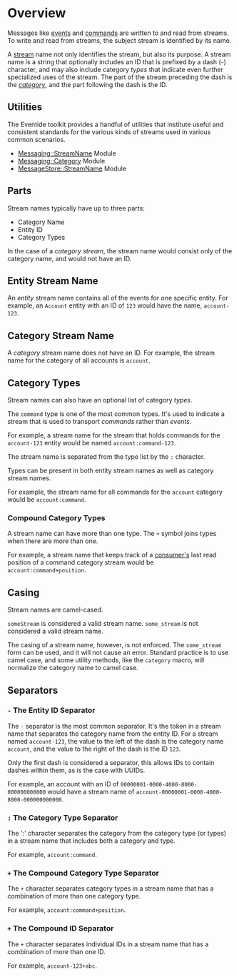 # Overview

Messages like [events](/glossary.md#event) and [commands](/glossary.md#command) are written to and read from streams. To write and read from streams, the subject stream is identified by its name.

A [stream](/glossary.md#stream) name not only identifies the stream, but also its purpose. A stream name is a string that optionally includes an ID that is prefixed by a dash (-) character, and may also include category _types_ that indicate even further specialized uses of the stream. The part of the stream preceding the dash is the _[category](/glossary.md#category)_, and the part following the dash is the ID.

## Utilities

The Eventide toolkit provides a handful of utilities that institute useful and consistent standards for the various kinds of streams used in various common scenarios.

- [Messaging::StreamName](./messaging-stream-name.md) Module
- [Messaging::Category](./messaging-category.md) Module
- [MessageStore::StreamName](./messaging-store-stream-name.md) Module

## Parts

Stream names typically have up to three parts:

- Category Name
- Entity ID
- Category Types

In the case of a _category stream_, the stream name would consist only of the category name, and would not have an ID.

## Entity Stream Name

An _entity_ stream name contains all of the events for one specific entity. For example, an `Account` entity with an ID of `123` would have the name, `account-123`.

## Category Stream Name

A _category_ stream name does not have an ID. For example, the stream name for the category of all accounts is `account`.

## Category Types

Stream names can also have an optional list of category _types_.

The `command` type is one of the most common types. It's used to indicate a stream that is used to transport _commands_ rather than _events_.

For example, a stream name for the stream that holds commands for the `account-123` entity would be named `account:command-123`.

The stream name is separated from the type list by the `:` character.

Types can be present in both entity stream names as well as category stream names.

For example, the stream name for all commands for the `account` category would be `account:command`.

### Compound Category Types

A stream name can have more than one type.  The `+` symbol joins types when there are more than one.

For example, a stream name that keeps track of a [consumer's](/glossary.md#consumer) last read position of a command category stream would be `account:command+position`.

## Casing

Stream names are camel-cased.

`someStream` is considered a valid stream name. `some_stream` is not considered a valid stream name.

The casing of a stream name, however, is not enforced. The `some_stream` form can be used, and it will not cause an error. Standard practice is to use camel case, and some utility methods, like the `category` macro, will normalize the category name to camel case.

## Separators

### `-` The Entity ID Separator

The `-` separator is the most common separator. It's the token in a stream name that separates the category name from the entity ID. For a stream named `account-123`, the value to the left of the dash is the category name `account`, and the value to the right of the dash is the ID `123`.

Only the first dash is considered a separator, this allows IDs to contain dashes within them, as is the case with UUIDs.

For example, an account with an ID of `00000001-0000-4000-8000-000000000000` would have a stream name of `account-00000001-0000-4000-8000-000000000000`.

### `:` The Category Type Separator

The ':' character separates the category from the category type (or types) in a stream name that includes both a category and type.

For example, `account:command`.

### `+` The Compound Category Type Separator

The `+` character separates category types in a stream name that has a combination of more than one category type.

For example, `account:command+position`.

### `+` The Compound ID Separator

The `+` character separates individual IDs in a stream name that has a combination of more than one ID.

For example, `account-123+abc`.

